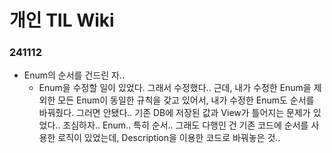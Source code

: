 # 개인 TIL Wiki

### 241112
* Enum의 순서를 건드린 자..
  * Enum을 수정할 일이 있었다. 
  그래서 수정했다.. 
  근데, 내가 수정한 Enum을 제외한 모든 Enum이 동일한 규칙을 갖고 있어서, 내가 수정한 Enum도 순서를 바꿔줬다.
  그러면 안됐다..
  기존 DB에 저장된 값과 View가 틀어지는 문제가 있었다..
  조심하자.. Enum.. 특히 순서..
  그래도 다행인 건 기존 코드에 순서를 사용한 로직이 있었는데, Description을 이용한 코드로 바꿔놓은 것..



